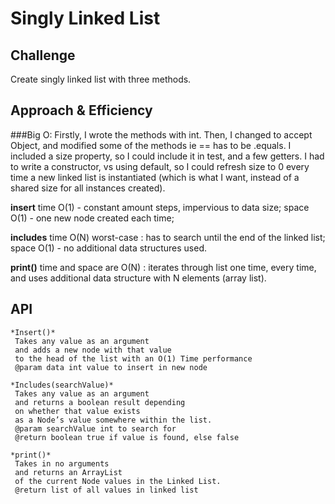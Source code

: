 # Singly Linked List
<!-- Short summary or background information -->

## Challenge
<!-- Description of the challenge -->
Create singly linked list with three methods.

## Approach & Efficiency
<!-- What approach did you take? Why? What is the Big O space/time for this approach? -->
###Big O:
Firstly, I wrote the methods with int.
Then, I changed to accept Object, and modified some of the methods ie == has to be .equals.
I included a size property, so I could include it in test, and a few getters.
I had to write a constructor, vs using default, so I could refresh size to 0 every time a new linked list
is instantiated (which is what I want, instead of a shared size for all instances created).

**insert** time O(1) - constant amount steps, impervious to data size; 
space O(1) - one new node created each time;

**includes** time O(N) worst-case : has to search until the end of the linked list;
space O(1) - no additional data structures used.

**print()** time and space are O(N) : iterates through list one time, every time, and uses
additional data structure with N elements (array list).

## API
    *Insert()*
     Takes any value as an argument
     and adds a new node with that value
     to the head of the list with an O(1) Time performance
     @param data int value to insert in new node
     
    *Includes(searchValue)*
     Takes any value as an argument
     and returns a boolean result depending
     on whether that value exists
     as a Node’s value somewhere within the list.
     @param searchValue int to search for
     @return boolean true if value is found, else false
     
    *print()*
     Takes in no arguments
     and returns an ArrayList
     of the current Node values in the Linked List.
     @return list of all values in linked list
